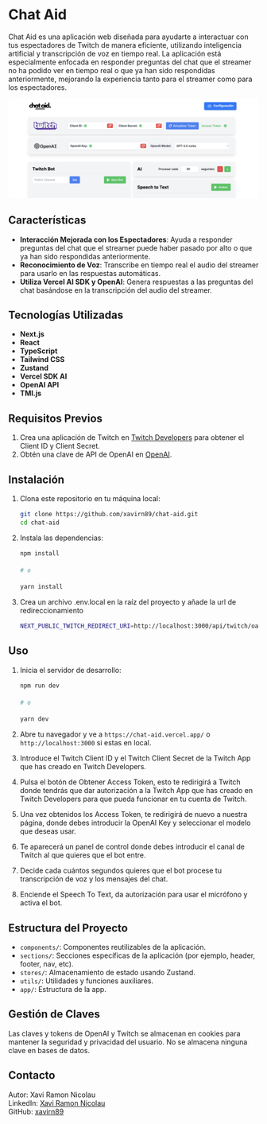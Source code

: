 # Chat Aid

Chat Aid es una aplicación web diseñada para ayudarte a interactuar con tus espectadores de Twitch de manera eficiente, utilizando inteligencia artificial y transcripción de voz en tiempo real. La aplicación está especialmente enfocada en responder preguntas del chat que el streamer no ha podido ver en tiempo real o que ya han sido respondidas anteriormente, mejorando la experiencia tanto para el streamer como para los espectadores.

![HomePage](./public/images/chataidimage.png)

## Características

- **Interacción Mejorada con los Espectadores**: Ayuda a responder preguntas del chat que el streamer puede haber pasado por alto o que ya han sido respondidas anteriormente.
- **Reconocimiento de Voz**: Transcribe en tiempo real el audio del streamer para usarlo en las respuestas automáticas.
- **Utiliza Vercel AI SDK y OpenAI**: Genera respuestas a las preguntas del chat basándose en la transcripción del audio del streamer.

## Tecnologías Utilizadas

- **Next.js**
- **React**
- **TypeScript**
- **Tailwind CSS**
- **Zustand**
- **Vercel SDK AI**
- **OpenAI API**
- **TMI.js**

## Requisitos Previos

1. Crea una aplicación de Twitch en [Twitch Developers](https://dev.twitch.tv/console/apps) para obtener el Client ID y Client Secret.
2. Obtén una clave de API de OpenAI en [OpenAI](https://www.openai.com/).

## Instalación

1. Clona este repositorio en tu máquina local:

   ```bash
   git clone https://github.com/xavirn89/chat-aid.git
   cd chat-aid
   ```

2. Instala las dependencias:

   ```bash
   npm install

   # o

   yarn install
   ```

3. Crea un archivo .env.local en la raíz del proyecto y añade la url de redireccionamiento
   ```bash
   NEXT_PUBLIC_TWITCH_REDIRECT_URI=http://localhost:3000/api/twitch/oauth
   ```

## Uso

1. Inicia el servidor de desarrollo:

   ```bash
   npm run dev

   # o

   yarn dev
   ```

2. Abre tu navegador y ve a `https://chat-aid.vercel.app/` o `http://localhost:3000` si estas en local.

3. Introduce el Twitch Client ID y el Twitch Client Secret de la Twitch App que has creado en Twitch Developers.

4. Pulsa el botón de Obtener Access Token, esto te redirigirá a Twitch donde tendrás que dar autorización a la Twitch App que has creado en Twitch Developers para que pueda funcionar en tu cuenta de Twitch.

5. Una vez obtenidos los Access Token, te redirigirá de nuevo a nuestra página, donde debes introducir la OpenAI Key y seleccionar el modelo que deseas usar.

6. Te aparecerá un panel de control donde debes introducir el canal de Twitch al que quieres que el bot entre.

7. Decide cada cuántos segundos quieres que el bot procese tu transcripción de voz y los mensajes del chat.

8. Enciende el Speech To Text, da autorización para usar el micrófono y activa el bot.

## Estructura del Proyecto

- `components/`: Componentes reutilizables de la aplicación.
- `sections/`: Secciones específicas de la aplicación (por ejemplo, header, footer, nav, etc).
- `stores/`: Almacenamiento de estado usando Zustand.
- `utils/`: Utilidades y funciones auxiliares.
- `app/`: Estructura de la app.

## Gestión de Claves

Las claves y tokens de OpenAI y Twitch se almacenan en cookies para mantener la seguridad y privacidad del usuario. No se almacena ninguna clave en bases de datos.

## Contacto

Autor: Xavi Ramon Nicolau  
LinkedIn: [Xavi Ramon Nicolau](https://www.linkedin.com/in/xavi-ramon-nicolau-08289a261/)  
GitHub: [xavirn89](https://github.com/xavirn89)
